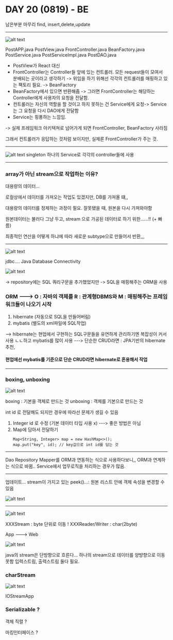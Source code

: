 # DAY 20 (0819) - BE

남은부분 마무리 find, insert,delete,update

---

![alt text](image-7.png)

PostAPP.java PostView.java FrontController.java BeanFactory.java PostService.java PostServiceImpl.java PostDAO.java

- PostView가 React 대신
- FrontController는 Controller들 앞에 있는 컨트롤러. 모든 request들이 모여서 분배되는 곳이라고 생각하기 -> 위임을 하기 위해선 각각의 컨트롤러를 매핑하고 있는 팩토리 필요. -> BeanFactory
- BeanFactory에서 있으면 반환해줌 -> 그러면 FrontController는 해당하는 Controller에게 사용자의 요청을 전달함.
- 컨트롤러는 자신의 역할을 할 것이고 하지 못하는 건 Service에게 요청-> Service는 그 요청을 다시 DAO에게 전달함
- Service는 핑퐁하는 느낌임.

-> 실제 프레임워크 아키텍쳐로 넘어가게 되면 FrontController, BeanFactory 사라짐

그래서 컨트롤러가 응답하는 것처럼 보이지만, 실제론 FrontController가 주는 것.

---

![alt text](image-8.png)
singleton
하나의 Service로 각각의 controller들에 사용

---

### array가 아닌 stream으로 작업하는 이유?

대용량의 데이터...

로컬상에서 데이터를 가져오는 작업도 있겠지만, DB를 가져올 떄,,

대용량의 데이터를 정제하는 과정이 필요. 잘못됐을 때, 원본을 다시 가져와야함

원본데이터는 불러다 그냥 두고, stream 으로 가공된 데이터로 하기 위한......!! (+ 빠름)

최종적인 연산을 어떻게 하냐에 따라 새로운 subtype으로 만들어서 반환,,,

---

![alt text](image-2.png)

jdbc.... Java Database Connectivity

![alt text](image-9.png)

-> repository에는 SQL 쿼리구문을 추가했었지만 -> SQL을 매핑해주는 ORM을 사용

### ORM ---> O : 자바의 객체를 R : 관계형DBMS와 M : 매핑해주는 프레임워크들이 나오기 시작

1. hibernate (자동으로 SQL을 만들어버림)
2. mybatis (별도의 xml파일에 SQL작업)

--> hibernate는 현업에서 구현하는 SQL구문들을 유연하게 관리하기엔 복잡성이 커서 사용 ㄴㄴ하고 mybatis를 많이 사용
---> 단순한 CRUD라면 : JPA기반의 hibernate 추천,

#### 현업에선 mybatis를 기준으로 단순 CRUD라면 hibernate로 혼용해서 작업

---

### boxing, unboxing

![alt text](image-10.png)

boxing : 기본을 객체로 만드는 것
unboxing : 객체를 기본으로 만드는 것

int id 로 전달해도 되지만 경우에 따라선 문제가 생길 수 있음

1. Integer id 로 수정 (기본 데이터 타입 사용 x) ---> 좋은 방법은 아님
2. Map에 담아서 전달하기
   ```
   Map<String, Integer> map = new HashMap<>();
   map.put("key", id); // key값으로 int id를 담는 것
   ```

---

Dao Repository Mapper를 ORM과 연동하는 식으로 사용하다보니,, ORM과 연계하는 식으로 바뀜..
Service에서 업무로직을 처리하는 경우가 많음.

---

업데이트...
stream이 가지고 있는 peek()...: 원본 리스트 안에 객체 속성을 변경할 수 있음

![alt text](image-3.png)

---

![alt text](image-4.png)

XXXStream : byte 단위로 이동 !
XXXReader/Writer : char(2byte)

App ---> Web

![alt text](image-5.png)

java의 stream은 단방향으로 흐른다...
하나의 stream으로 데이터를 양뱡향으로 이동 못함
입력스트림, 출력스트림 둘다 필요.

### charStream

![alt text](image-6.png)

IOStreamApp

### Serializable ?

객체 직렬 ?

마킹인터페이스 ?
